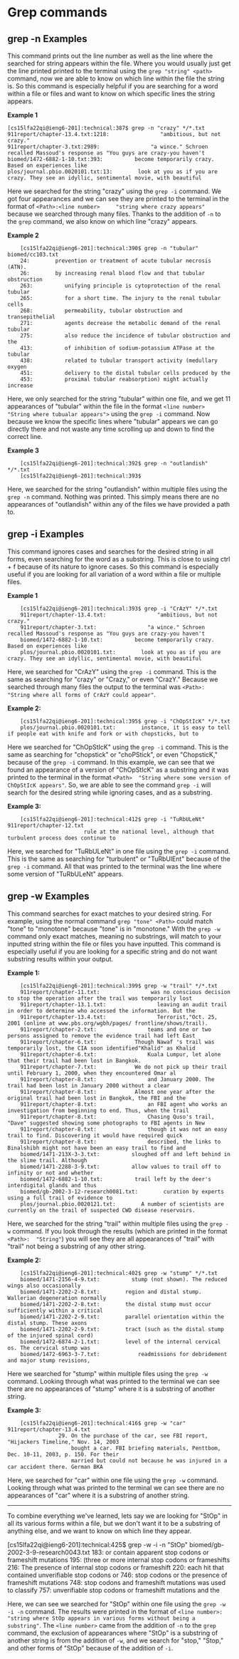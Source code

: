 # Grep commands

## grep -n Examples

This command prints out the line number as well as the line where the searched for string appears within the file. Where you would usually just get the line printed printed to the terminal using the `grep "string" <path>` command, now we are able to know on which line within the file the string is. So this command is especially helpful if you are searching for a word within a file or files and want to know on which specific lines the string appears.

**Example 1**

    [cs15lfa22qi@ieng6-201]:technical:387$ grep -n "crazy" */*.txt
    911report/chapter-13.4.txt:1218:                "ambitious, but not crazy."
    911report/chapter-3.txt:2989:                "a wince." Schroen recalled Massoud's response as "You guys are crazy-you haven't
    biomed/1472-6882-1-10.txt:393:          become temporarily crazy. Based on experiences like
    plos/journal.pbio.0020101.txt:13:        look at you as if you are crazy. They see an idyllic, sentimental movie, with beautiful

Here we searched for the string "crazy" using the `grep -i` command. We got four appearances and we can see they are printed to the terminal in the format of `<Path>:<line number>     "string where crazy appears"` because we searched through many files. Thanks to the addition of `-n` to the `grep` command, we also know on which line "crazy" appears. 

**Example 2**

        [cs15lfa22qi@ieng6-201]:technical:390$ grep -n "tubular" biomed/cc103.txt     
        24:        prevention or treatment of acute tubular necrosis (ATN).
        26:        by increasing renal blood flow and that tubular obstruction
        263:          unifying principle is cytoprotection of the renal tubular
        265:          for a short time. The injury to the renal tubular cells
        268:          permeability, tubular obstruction and transepithelial
        271:          agents decrease the metabolic demand of the renal tubular
        275:          also reduce the incidence of tubular obstruction and the
        413:          of inhibition of sodium-potassium ATPase at the tubular
        438:          related to tubular transport activity (medullary oxygen
        451:          delivery to the distal tubular cells produced by the
        453:          proximal tubular reabsorption) might actually increase

Here, we only searched for the string "tubular" within one file, and we get 11 appearances of "tubular" within the file in the format `<line number>   "String where tubualar appears">` using the `grep -i` command. Now because we know the specific lines where "tubular" appears we can go directly there and not waste any time scrolling up and down to find the correct line.

**Example 3**

        [cs15lfa22qi@ieng6-201]:technical:392$ grep -n "outlandish" */*.txt
        [cs15lfa22qi@ieng6-201]:technical:393$ 

Here, we searched for the string "outlandish" within multiple files using the `grep -n` command. Nothing was printed. This simply means there are no appearances of "outlandish" within any of the files we have provided a path to.

## grep -i Examples

This command ignores cases and searches for the desired string in all forms, even searching for the word as a substring. This is close to using ctrl + f because of its nature to ignore cases. So this command is especially useful if you are looking for all variation of a word within a file or multiple files.

**Example 1**

        [cs15lfa22qi@ieng6-201]:technical:393$ grep -i "CrAzY" */*.txt
        911report/chapter-13.4.txt:                "ambitious, but not crazy."
        911report/chapter-3.txt:                "a wince." Schroen recalled Massoud's response as "You guys are crazy-you haven't
        biomed/1472-6882-1-10.txt:          become temporarily crazy. Based on experiences like
        plos/journal.pbio.0020101.txt:        look at you as if you are crazy. They see an idyllic, sentimental movie, with beautiful

Here, we searched for "CrAzY" using the `grep -i` command. This is the same as searching for "crazy" or "Crazy," or even "CrazY." Because we searched through many files the output to the terminal was `<Path>:   "String where all forms of CrAzY could appear"`.

**Example 2:**

        [cs15lfa22qi@ieng6-201]:technical:395$ grep -i "ChOpStIcK" */*.txt
        plos/journal.pbio.0020101.txt:        instance, it is easy to tell if people eat with knife and fork or with chopsticks, but to

Here we searched for "ChOpStIcK" using the `grep -i` command. This is the same as searching for "chopstick" or "choPStick", or even "ChopsticK," because of the `grep -i` command. In this example, we can see that we found an appearance of a version of "ChOpStIcK" as a substring and it was printed to the terminal in the format `<Path>  "String where some version of ChOpStIcK appears"`. So, we are able to see the command `grep -i` will search for the desired string while ignoring cases, and as a substring.

**Example 3:**

        [cs15lfa22qi@ieng6-201]:technical:412$ grep -i "TuRbULeNt" 911report/chapter-12.txt
                            rule at the national level, although that turbulent process does continue to

Here, we searched for "TuRbULeNt" in one file using the `grep -i` command. This is the same as searching for "turbulent" or "TuRbUlEnt" because of the `grep -i` command. All that was printed to the terminal was the line where some version of "TuRbULeNt" appears.

## grep -w Examples

This command searches for exact matches to your desired string. For example, using the normal command `grep "tone" <Path>` could match "tone" to "monotone" because "tone" is in "monotone." With the `grep -w` command only exact matches, meaning no substrings, will match to your inputted string within the file or files you have inputted. This command is especially useful if you are looking for a specific string and do not want substring results within your output.

**Example 1:**

        [cs15lfa22qi@ieng6-201]:technical:399$ grep -w "trail" */*.txt
        911report/chapter-11.txt:                was no conscious decision to stop the operation after the trail was temporarily lost
        911report/chapter-13.1.txt:                leaving an audit trail in order to determine who accessed the information. But the
        911report/chapter-13.4.txt:                Terrorist,"Oct. 25, 2001 (online at www.pbs.org/wgbh/pages/ frontline/shows/trail).
        911report/chapter-2.txt:                teams and one or two persons assigned to remove the evidence trail had left East
        911report/chapter-6.txt:            Though Nawaf 's trail was temporarily lost, the CIA soon identified"Khalid" as Khalid
        911report/chapter-6.txt:                Kuala Lumpur, let alone that their trail had been lost in Bangkok.
        911report/chapter-7.txt:            We do not pick up their trail until February 1, 2000, when they encountered Omar al
        911report/chapter-8.txt:                and January 2000. The trail had been lost in January 2000 without a clear
        911report/chapter-8.txt:            Almost one year after the original trail had been lost in Bangkok, the FBI and the
        911report/chapter-8.txt:                an FBI agent who works an investigation from beginning to end. Thus, when the trail
        911report/chapter-8.txt:                Chasing Quso's trail, "Dave" suggested showing some photographs to FBI agents in New
        911report/chapter-8.txt:                though it was not an easy trail to find. Discovering it would have required quick
        911report/chapter-8.txt:                described, the links to Binalshibh might not have been an easy trail to find and
        biomed/1471-213X-3-3.txt:          sloughed off and left behind in the slime trail. Although
        biomed/1471-2288-3-9.txt:          allow values to trail off to infinity or not and whether
        biomed/1472-6882-1-10.txt:          trail left by the deer's interdigital glands and thus
        biomed/gb-2002-3-12-research0081.txt:        curation by experts using a full trail of evidence to
        plos/journal.pbio.0020121.txt:        A number of scientists are currently on the trail of suspected CWD disease reservoirs.

Here, we searched for the string "trail" within multiple files using the `grep -w` command. If you look through the results (which are printed in the format `<Path>:  "String"`) you will see they are all appearances of "trail" with "trail" not being a substring of any other string.

**Example 2:**

        [cs15lfa22qi@ieng6-201]:technical:402$ grep -w "stump" */*.txt
        biomed/1471-2156-4-9.txt:          stump (not shown). The reduced wings also occasionally
        biomed/1471-2202-2-8.txt:        region and distal stump. Wallerian degeneration normally
        biomed/1471-2202-2-8.txt:        the distal stump must occur sufficiently within a critical
        biomed/1471-2202-2-9.txt:        parallel orientation within the distal stump. These axons
        biomed/1471-2202-2-9.txt:        tract (such as the distal stump of the injured spinal cord)
        biomed/1472-6874-2-1.txt:        level of the internal cervical os. The cervical stump was
        biomed/1472-6963-3-7.txt:            readmissions for debridement and major stump revisions,

Here we searched for "stump" within multiple files using the `grep -w` command. Looking through what was printed to the terminal we can see there are no appearances of "stump" where it is a substring of another string.

**Example 3:**

        [cs15lfa22qi@ieng6-201]:technical:416$ grep -w "car" 911report/chapter-13.4.txt
                    29. On the purchase of the car, see FBI report, "Hijackers Timeline," Nov. 14, 2003
                        bought a car. FBI briefing materials, Penttbom, Dec. 10-11, 2003, p. 150. For their
                        married but could not because he was injured in a car accident there. German BKA

Here, we searched for "car" within one file using the `grep -w` command. Looking through what was printed to the terminal we can see there are no appearances of "car" where it is a substring of another string.

---

To combine everything we've learned, lets say we are looking for "StOp" in all its various forms within a file, but we don't want it to be a substring of anything else, and we want to know on which line they appear.

[cs15lfa22qi@ieng6-201]:technical:425$ grep -w -i -n "StOp" biomed/gb-2002-3-9-research0043.txt
183:          or contain apparent stop codons or frameshift mutations
195:          (three or more internal stop codons or frameshifts
216:          The presence of internal stop codons or frameshift
220:          each hit that contained unverifiable stop codons or
746:          stop codons or the presence of frameshift mutations
748:          stop codons and frameshift mutations was used to classify
757:          unverifiable stop codons or frameshift mutations and the

Here, we can see we searched for "StOp" within one file using the `grep -w -i -n` command. The results were printed in the format of `<line number>:  "string where StOp appears in various forms without being a substring"`. The `<line number>` came from the addition of `-n` to the `grep` command, the exclusion of appearances where "StOp" is a substring of another string is from the addition of `-w`, and we search for "stop," "Stop," and other forms of "StOp" because of the addition of `-i`.
